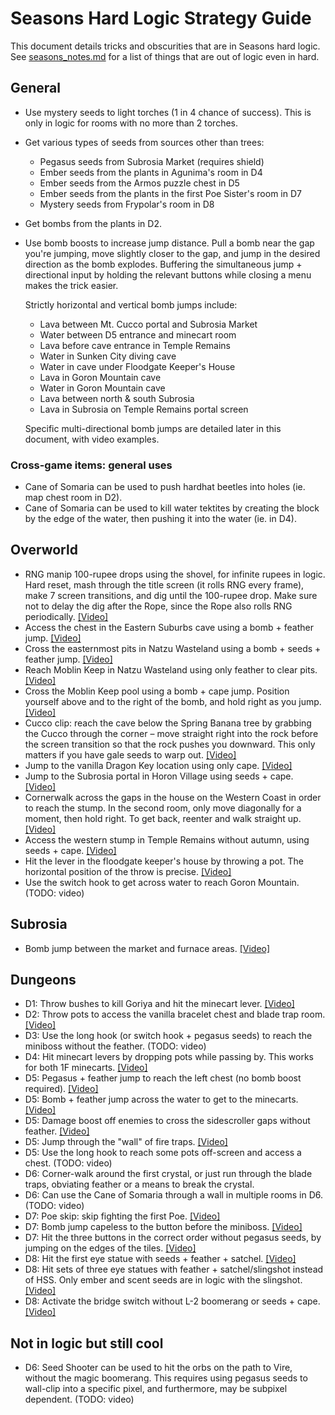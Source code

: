 # Seasons Hard Logic Strategy Guide

This document details tricks and obscurities that are in Seasons hard logic.
See
[seasons_notes.md](https://github.com/jangler/oracles-randomizer/blob/doc/seasons_notes.md)
for a list of things that are out of logic even in hard.

## General

- Use mystery seeds to light torches (1 in 4 chance of success). This is only
  in logic for rooms with no more than 2 torches.
- Get various types of seeds from sources other than trees:
	- Pegasus seeds from Subrosia Market (requires shield)
	- Ember seeds from the plants in Agunima's room in D4
	- Ember seeds from the Armos puzzle chest in D5
	- Ember seeds from the plants in the first Poe Sister's room in D7
	- Mystery seeds from Frypolar's room in D8
- Get bombs from the plants in D2.
- Use bomb boosts to increase jump distance. Pull a bomb near the gap you're
  jumping, move slightly closer to the gap, and jump in the desired direction
  as the bomb explodes. Buffering the simultaneous jump + directional input by
  holding the relevant buttons while closing a menu makes the trick easier.

  Strictly horizontal and vertical bomb jumps include:
	- Lava between Mt. Cucco portal and Subrosia Market
	- Water between D5 entrance and minecart room
	- Lava before cave entrance in Temple Remains
	- Water in Sunken City diving cave
	- Water in cave under Floodgate Keeper's House
	- Lava in Goron Mountain cave
	- Water in Goron Mountain cave
	- Lava between north & south Subrosia
	- Lava in Subrosia on Temple Remains portal screen

  Specific multi-directional bomb jumps are detailed later in this document,
  with video examples.

### Cross-game items: general uses

- Cane of Somaria can be used to push hardhat beetles into holes (ie.
  map chest room in D2).
- Cane of Somaria can be used to kill water tektites by creating the
  block by the edge of the water, then pushing it into the water (ie. in D4).

## Overworld

- RNG manip 100-rupee drops using the shovel, for infinite rupees in logic.
  Hard reset, mash through the title screen (it rolls RNG every frame), make 7
  screen transitions, and dig until the 100-rupee drop. Make sure not to delay
  the dig after the Rope, since the Rope also rolls RNG periodically.
  [[Video]](https://imgur.com/NH4Vwbd)
- Access the chest in the Eastern Suburbs cave using a bomb + feather jump.
  [[Video]](https://imgur.com/pIL3Yqh)
- Cross the easternmost pits in Natzu Wasteland using a bomb + seeds + feather
  jump. [[Video]](https://imgur.com/9hT04QH)
- Reach Moblin Keep in Natzu Wasteland using only feather to clear pits.
  [[Video]](https://streamable.com/e9okj)
- Cross the Moblin Keep pool using a bomb + cape jump. Position yourself above
  and to the right of the bomb, and hold right as you jump.
  [[Video]](https://imgur.com/bYwxJjV)
- Cucco clip: reach the cave below the Spring Banana tree by grabbing the Cucco
  through the corner – move straight right into the rock before the screen
  transition so that the rock pushes you downward. This only matters if you
  have gale seeds to warp out.
  [[Video]](https://gfycat.com/negativeclumsyafricanfisheagle)
- Jump to the vanilla Dragon Key location using only cape.
  [[Video]](https://imgur.com/fILXdPC)
- Jump to the Subrosia portal in Horon Village using seeds + cape.
  [[Video]](https://imgur.com/elOp0hn)
- Cornerwalk across the gaps in the house on the Western Coast in order to
  reach the stump. In the second room, only move diagonally for a moment, then
  hold right. To get back, reenter and walk straight up.
  [[Video]](https://imgur.com/7Fi2LWy)
- Access the western stump in Temple Remains without autumn, using seeds +
  cape. [[Video]](https://imgur.com/SXQvM8b)
- Hit the lever in the floodgate keeper's house by throwing a pot. The
  horizontal position of the throw is precise.
  [[Video]](https://clips.twitch.tv/ExpensiveAbnegateMoonFUNgineer)
- Use the switch hook to get across water to reach Goron Mountain. (TODO: video)

## Subrosia

- Bomb jump between the market and furnace areas.
  [[Video]](https://imgur.com/YCQk2vr)

## Dungeons

- D1: Throw bushes to kill Goriya and hit the minecart lever.
  [[Video]](https://imgur.com/mrFmfkq)
- D2: Throw pots to access the vanilla bracelet chest and blade trap room.
  [[Video]](https://imgur.com/TwtKSWS)
- D3: Use the long hook (or switch hook + pegasus seeds) to reach the miniboss
  without the feather. (TODO: video)
- D4: Hit minecart levers by dropping pots while passing by. This works for both
  1F minecarts.
  [[Video]](https://clips.twitch.tv/LaconicYawningPresidentFUNgineer)
- D5: Pegasus + feather jump to reach the left chest (no bomb boost required).
  [[Video]](https://clips.twitch.tv/CredulousTemperedMulePicoMause)
- D5: Bomb + feather jump across the water to get to the minecarts.
  [[Video]](https://imgur.com/iwOlNER)
- D5: Damage boost off enemies to cross the sidescroller gaps without feather.
  [[Video]](https://imgur.com/LO7HqWf)
- D5: Jump through the "wall" of fire traps.
  [[Video]](https://imgur.com/MV7RBH4)
- D5: Use the long hook to reach some pots off-screen and access a chest. (TODO:
  video)
- D6: Corner-walk around the first crystal, or just run through the blade traps,
  obviating feather or a means to break the crystal.
- D6: Can use the Cane of Somaria through a wall in multiple rooms in D6. (TODO:
  video)
- D7: Poe skip: skip fighting the first Poe.
  [[Video]](https://imgur.com/NC1AVV2)
- D7: Bomb jump capeless to the button before the miniboss.
  [[Video]](https://clips.twitch.tv/CloudyGoodReubenOneHand)
- D7: Hit the three buttons in the correct order without pegasus seeds, by
  jumping on the edges of the tiles.
  [[Video]](https://imgur.com/8PvpNlV)
- D8: Hit the first eye statue with seeds + feather + satchel.
  [[Video]](https://imgur.com/yJnKZ18)
- D8: Hit sets of three eye statues with feather + satchel/slingshot instead of
  HSS. Only ember and scent seeds are in logic with the slingshot.
  [[Video]](https://imgur.com/gFFV97x)
- D8: Activate the bridge switch without L-2 boomerang or seeds + cape.
  [[Video]](https://imgur.com/IpnfKtE)

## Not in logic but still cool

- D6: Seed Shooter can be used to hit the orbs on the path to Vire, without the
  magic boomerang. This requires using pegasus seeds to wall-clip into
  a specific pixel, and furthermore, may be subpixel dependent. (TODO: video)
